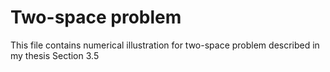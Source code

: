# Two-space problem

This file contains numerical illustration for two-space problem described in my thesis Section 3.5
